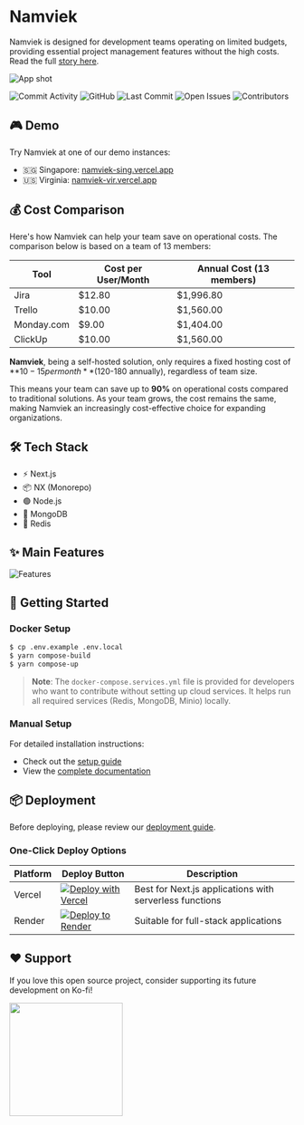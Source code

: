 # Namviek

Namviek is designed for development teams operating on limited budgets, providing essential project management features without the high costs. Read the full [story here](https://dev.to/hudy9x/i-built-a-free-open-source-project-manager-that-helps-teams-keep-costs-under-15month-3pmk).

![App shot](https://github.com/hudy9x/namviek/assets/95471659/00cab20a-747a-4cf5-8f5e-105f314f7e2f)

![Commit Activity](https://img.shields.io/github/commit-activity/t/hudy9x/namviek.svg)
![GitHub](https://img.shields.io/github/license/hudy9x/namviek.svg)
![Last Commit](https://img.shields.io/github/last-commit/hudy9x/namviek.svg)
![Open Issues](https://img.shields.io/github/issues/hudy9x/namviek.svg)
![Contributors](https://img.shields.io/github/contributors/hudy9x/namviek.svg)

## 🎮 Demo

Try Namviek at one of our demo instances:
- 🇸🇬 Singapore: [namviek-sing.vercel.app](https://namviek-sing.vercel.app)
- 🇺🇸 Virginia: [namviek-vir.vercel.app](https://namviek-vir.vercel.app)

## 💰 Cost Comparison

Here's how Namviek can help your team save on operational costs. The comparison below is based on a team of 13 members:

| Tool | Cost per User/Month | Annual Cost (13 members) |
|------|--------------------|-----------------------|
| Jira | $12.80 | $1,996.80 |
| Trello | $10.00 | $1,560.00 |
| Monday.com | $9.00 | $1,404.00 |
| ClickUp | $10.00 | $1,560.00 |

**Namviek**, being a self-hosted solution, only requires a fixed hosting cost of **$10-15 per month** ($120-180 annually), regardless of team size. 

This means your team can save up to **90%** on operational costs compared to traditional solutions. As your team grows, the cost remains the same, making Namviek an increasingly cost-effective choice for expanding organizations.

## 🛠️ Tech Stack

- ⚡ Next.js
- 📦 NX (Monorepo)
- 🟢 Node.js
- 🍃 MongoDB
- 🔄 Redis

## ✨ Main Features

![Features](https://github.com/hudy9x/namviek/assets/95471659/28b1d157-e765-49ab-b7fd-0f3c441661ad)



## 🚀 Getting Started

### Docker Setup
```bash
$ cp .env.example .env.local
$ yarn compose-build
$ yarn compose-up
```

> **Note**: The `docker-compose.services.yml` file is provided for developers who want to contribute without setting up cloud services. It helps run all required services (Redis, MongoDB, Minio) locally.

### Manual Setup
For detailed installation instructions:
- Check out the [setup guide](https://docs.namviek.com)
- View the [complete documentation](https://docs.namviek.com/doc/installation)

## 📦 Deployment

Before deploying, please review our [deployment guide](https://docs.namviek.com/doc/deployment).

### One-Click Deploy Options

| Platform | Deploy Button | Description |
|----------|--------------|-------------|
| Vercel | [![Deploy with Vercel](https://vercel.com/button)](https://vercel.com/new/clone?repository-url=https%3A%2F%2Fgithub.com%2Fhudy9x%2Fnamviek%2Ftree%2Fmain&project-name=namviek&build-command=npm%20run%20generate2%20%26%26%20npm%20run%20build:fe&output-directory=dist%2Fapps%2Ffrontend%2F.next&install-command=npm%20install&env=NEXT_PUBLIC_BE_GATEWAY,NEXT_PUBLIC_APP_NAME) | Best for Next.js applications with serverless functions |
| Render | [![Deploy to Render](https://render.com/images/deploy-to-render-button.svg)](https://render.com/deploy?repo=https://github.com/hudy9x/namviek/tree/main) | Suitable for full-stack applications |

## ❤️ Support

If you love this open source project, consider supporting its future development on Ko-fi!

<a href="https://ko-fi.com/hudy9x" target="_blank"><img width="200" src="https://storage.ko-fi.com/cdn/brandasset/kofi_button_stroke.png" /></a>



